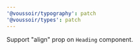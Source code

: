 ```yaml
---
'@voussoir/typography': patch
'@voussoir/types': patch
---
```


Support "align" prop on `Heading` component.
